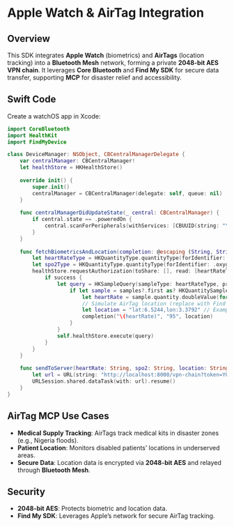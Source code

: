 # Apple Watch & AirTag Integration

## Overview

This SDK integrates **Apple Watch** (biometrics) and **AirTags** (location tracking) into a **Bluetooth Mesh** network, forming a private **2048-bit AES VPN chain**. It leverages **Core Bluetooth** and **Find My SDK** for secure data transfer, supporting **MCP** for disaster relief and accessibility.

## Swift Code

Create a watchOS app in Xcode:
```swift
import CoreBluetooth
import HealthKit
import FindMyDevice

class DeviceManager: NSObject, CBCentralManagerDelegate {
    var centralManager: CBCentralManager!
    let healthStore = HKHealthStore()
    
    override init() {
        super.init()
        centralManager = CBCentralManager(delegate: self, queue: nil)
    }
    
    func centralManagerDidUpdateState(_ central: CBCentralManager) {
        if central.state == .poweredOn {
            central.scanForPeripherals(withServices: [CBUUID(string: "YOUR_MESH_UUID")])
        }
    }
    
    func fetchBiometricsAndLocation(completion: @escaping (String, String, String) -> Void) {
        let heartRateType = HKQuantityType.quantityType(forIdentifier: .heartRate)!
        let spo2Type = HKQuantityType.quantityType(forIdentifier: .oxygenSaturation)!
        healthStore.requestAuthorization(toShare: [], read: [heartRateType, spo2Type]) { success, error in
            if success {
                let query = HKSampleQuery(sampleType: heartRateType, predicate: nil, limit: 1, sortDescriptors: nil) { _, samples, _ in
                    if let sample = samples?.first as? HKQuantitySample {
                        let heartRate = sample.quantity.doubleValue(for: HKUnit(from: "count/min"))
                        // Simulate AirTag location (replace with Find My SDK call)
                        let location = "lat:6.5244,lon:3.3792" // Example: Lagos, Nigeria
                        completion("\(heartRate)", "95", location)
                    }
                }
                self.healthStore.execute(query)
            }
        }
    }
    
    func sendToServer(heartRate: String, spo2: String, location: String) {
        let url = URL(string: "http://localhost:8000/vpn-chain?token=YOUR_JWT&heart_rate=\(heartRate)&spo2=\(spo2)&location=\(location)&environment=cave")!
        URLSession.shared.dataTask(with: url).resume()
    }
}
```

## AirTag MCP Use Cases

- **Medical Supply Tracking**: AirTags track medical kits in disaster zones (e.g., Nigeria floods).
- **Patient Location**: Monitors disabled patients’ locations in underserved areas.
- **Secure Data**: Location data is encrypted via **2048-bit AES** and relayed through **Bluetooth Mesh**.

## Security

- **2048-bit AES**: Protects biometric and location data.
- **Find My SDK**: Leverages Apple’s network for secure AirTag tracking.[](https://github.com/seemoo-lab/openhaystack)[](https://www.theverge.com/2021/3/4/22313461/openhaystack-apple-find-my-network-diy-airtags)